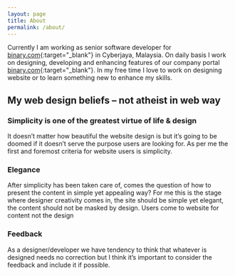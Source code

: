 ```yaml
---
layout: page
title: About
permalink: /about/
---
```


Currently I am working as senior software developer for [binary.com][binary-url]{:target="_blank"} in Cyberjaya, Malaysia. On daily basis I work on designing, developing and enhancing features of our company portal [binary.com][binary-url]{:target="_blank"}. In my free time I love to work on designing website or to learn something new to enhance my skills.

## My web design beliefs – not atheist in web way

### Simplicity is one of the greatest virtue of life & design
It doesn’t matter how beautiful the website design is but it’s going to be doomed if it doesn’t serve the purpose users are looking for. As per me the first and foremost criteria for website users is simplicity.

### Elegance
After simplicity has been taken care of, comes the question of how to present the content in simple yet appealing way? For me this is the stage where designer creativity comes in, the site should be simple yet elegant, the content should not be masked by design. Users come to website for content not the design

### Feedback
As a designer/developer we have tendency to think that whatever is designed needs no correction but I think it’s important to consider the feedback and include it if possible.

[binary-url]: https://www.binary.com
